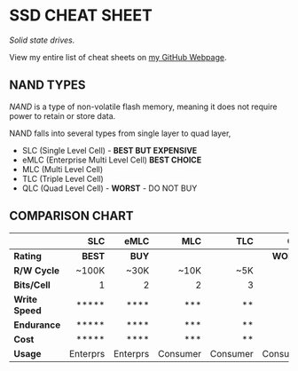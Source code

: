 # SSD CHEAT SHEET

_Solid state drives._

View my entire list of cheat sheets on
[my GitHub Webpage](https://jeffdecola.github.io/my-cheat-sheets/).

## NAND TYPES

_NAND_ is a type of non-volatile flash memory, meaning it does not
require power to retain or store data.

NAND falls into several types from single layer to quad layer,

* SLC (Single Level Cell) - **BEST BUT EXPENSIVE**
* eMLC (Enterprise Multi Level Cell) **BEST CHOICE**
* MLC (Multi Level Cell)
* TLC (Triple Level Cell)
* QLC (Quad Level Cell) - **WORST** - DO NOT BUY

## COMPARISON CHART

|                 |      SLC |     eMLC |      MLC |      TLC |      QLC |
|:----------------|---------:|---------:|---------:|---------:|---------:|
| **Rating**      | **BEST** |  **BUY** |          |          |**WORST** |
| **R/W Cycle**   |    ~100K |     ~30K |     ~10K |      ~5K |      ~1K |
| **Bits/Cell**   |        1 |        2 |        2 |        3 |        4 |
| **Write Speed** |    ***** |     **** |      *** |       ** |        * |
| **Endurance**   |    ***** |     **** |      *** |       ** |        * |
| **Cost**        |    ***** |     **** |      *** |       ** |        * |
| **Usage**       | Enterprs | Enterprs | Consumer | Consumer | Consumer |
